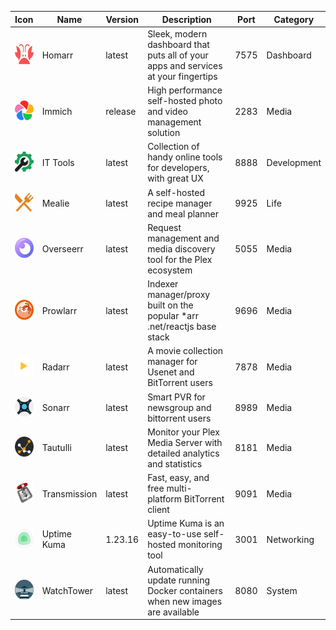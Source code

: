 | Icon | Name | Version | Description | Port | Category |
|------|---------|-------------|------|----------|------|
| <img src="https://raw.githubusercontent.com/Brandon-Roff/Nexterm-Apps/main/logos/Homarr.png" alt="icon" width="32" height="32"> | Homarr | latest | Sleek, modern dashboard that puts all of your apps and services at your fingertips | 7575 | Dashboard |
| <img src="https://raw.githubusercontent.com/Brandon-Roff/Nexterm-Apps/main/logos/Immich.png" alt="icon" width="32" height="32"> | Immich | release | High performance self-hosted photo and video management solution | 2283 | Media |
| <img src="https://raw.githubusercontent.com/Brandon-Roff/Nexterm-Apps/main/logos/ITTools.png" alt="icon" width="32" height="32"> | IT Tools | latest | Collection of handy online tools for developers, with great UX | 8888 | Development |
| <img src="https://raw.githubusercontent.com/Brandon-Roff/Nexterm-Apps/main/logos/Mealie.png" alt="icon" width="32" height="32"> | Mealie | latest | A self-hosted recipe manager and meal planner | 9925 | Life |
| <img src="https://raw.githubusercontent.com/Brandon-Roff/Nexterm-Apps/main/logos/Overseerr.png" alt="icon" width="32" height="32"> | Overseerr | latest | Request management and media discovery tool for the Plex ecosystem | 5055 | Media |
| <img src="https://raw.githubusercontent.com/Brandon-Roff/Nexterm-Apps/main/logos/Prowlarr.png" alt="icon" width="32" height="32"> | Prowlarr | latest | Indexer manager/proxy built on the popular *arr .net/reactjs base stack | 9696 | Media |
| <img src="https://raw.githubusercontent.com/Brandon-Roff/Nexterm-Apps/main/logos/Radarr.png" alt="icon" width="32" height="32"> | Radarr | latest | A movie collection manager for Usenet and BitTorrent users | 7878 | Media |
| <img src="https://raw.githubusercontent.com/Brandon-Roff/Nexterm-Apps/main/logos/Sonarr.png" alt="icon" width="32" height="32"> | Sonarr | latest | Smart PVR for newsgroup and bittorrent users | 8989 | Media |
| <img src="https://raw.githubusercontent.com/Brandon-Roff/Nexterm-Apps/main/logos/Tautulli.png" alt="icon" width="32" height="32"> | Tautulli | latest | Monitor your Plex Media Server with detailed analytics and statistics | 8181 | Media |
| <img src="https://raw.githubusercontent.com/Brandon-Roff/Nexterm-Apps/main/logos/Transmission.png" alt="icon" width="32" height="32"> | Transmission | latest | Fast, easy, and free multi-platform BitTorrent client | 9091 | Media |
| <img src="https://raw.githubusercontent.com/Brandon-Roff/Nexterm-Apps/main/logos/UptimeKuma.png" alt="icon" width="32" height="32"> | Uptime Kuma | 1.23.16 | Uptime Kuma is an easy-to-use self-hosted monitoring tool | 3001 | Networking |
| <img src="https://raw.githubusercontent.com/Brandon-Roff/Nexterm-Apps/main/logos/WatchTower.png" alt="icon" width="32" height="32"> | WatchTower | latest | Automatically update running Docker containers when new images are available | 8080 | System |

